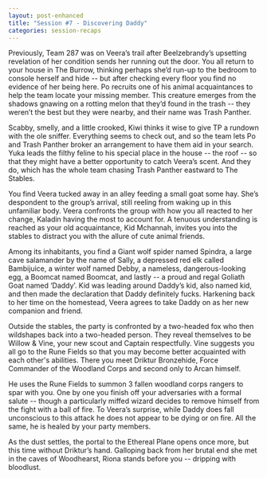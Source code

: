 ```yaml
---
layout: post-enhanced
title: "Session #7 - Discovering Daddy"
categories: session-recaps
---
```


Previously, Team 287 was on Veera’s trail after Beelzebrandy’s upsetting revelation of her condition sends her running out the door. You all return to your house in The Burrow, thinking perhaps she’d run-up to the bedroom to console herself and hide -- but after checking every floor you find no evidence of her being here. Po recruits one of his animal acquaintances to help the team locate your missing member. This creature emerges from the shadows gnawing on a rotting melon that they’d found in the trash -- they weren’t the best but they were nearby, and their name was Trash Panther.

Scabby, smelly, and a little crooked, Kiwi thinks it wise to give TP a rundown with the ole sniffer. Everything seems to check out, and so the team lets Po and Trash Panther broker an arrangement to have them aid in your search. Yuka leads the filthy feline to his special place in the house -- the roof -- so that they might have a better opportunity to catch Veera’s scent. And they do, which has the whole team chasing Trash Panther eastward to The Stables.

You find Veera tucked away in an alley feeding a small goat some hay. She’s despondent to the group’s arrival, still reeling from waking up in this unfamiliar body. Veera confronts the group with how you all reacted to her change, Kaladin having the most to account for. A tenuous understanding is reached as your old acquaintance, Kid Mchannah, invites you into the stables to distract you with the allure of cute animal friends.

Among its inhabitants, you find a Giant wolf spider named Spindra, a large cave salamander by the name of Sally, a depressed red elk called Bambijuice, a winter wolf named Debby, a nameless, dangerous-looking egg, a Boomcat named Boomcat, and lastly -- a proud and regal Goliath Goat named ‘Daddy’. Kid was leading around Daddy’s kid, also named kid, and then made the declaration that Daddy definitely fucks.  Harkening back to her time on the homestead, Veera agrees to take Daddy on as her new companion and friend.

Outside the stables, the party is confronted by a two-headed fox who then wildshapes back into a two-headed person. They reveal themselves to be Willow & Vine, your new scout and Captain respectfully. Vine suggests you all go to the Rune Fields so that you may become better acquainted with each other's abilities. There you meet Driktur Bronzehide, Force Commander of the Woodland Corps and second only to Arcan himself.

He uses the Rune Fields to summon 3 fallen woodland corps rangers to spar with you. One by one you finish off your adversaries with a formal salute -- though a particularly miffed wizard decides to remove himself from the fight with a ball of fire. To Veera’s surprise, while Daddy does fall unconscious to this attack he does not appear to be dying or on fire. All the same, he is healed by your party members.

As the dust settles, the portal to the Ethereal Plane opens once more, but this time without Driktur’s hand. Galloping back from her brutal end she met in the caves of Woodhearst, Riona stands before you -- dripping with bloodlust.

